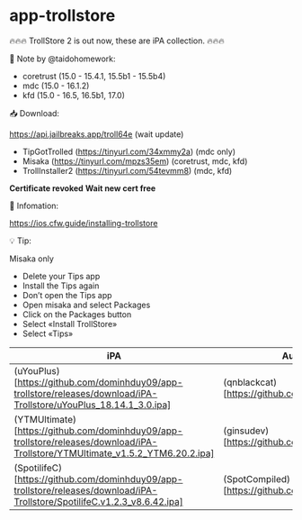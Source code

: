 # app-trollstore 

🔥🔥🔥 TrollStore 2 is out now, these are iPA collection. 🔥🔥🔥 

📝 Note by @taidohomework:

- coretrust (15.0 - 15.4.1, 15.5b1 - 15.5b4)
- mdc (15.0 - 16.1.2)
- kfd (15.0 - 16.5, 16.5b1, 17.0)

📥 Download:

https://api.jailbreaks.app/troll64e (wait update)    

- TipGotTrolled (https://tinyurl.com/34xmmy2a) (mdc only)  
- Misaka (https://tinyurl.com/mpzs35em) (coretrust, mdc, kfd)   
- TrollInstaller2 (https://tinyurl.com/54tevmm8) (mdc, kfd)  

**Certificate revoked**
**Wait new cert free**  

🚩 Infomation: 

https://ios.cfw.guide/installing-trollstore

💡 Tip: 

Misaka only

- Delete your Tips app
- Install the Tips again
- Don’t open the Tips app
- Open misaka and select Packages 
- Click on the Packages button
- Select «Install TrollStore»
- Select «Tips»

| iPA                     |       Author  |
| ------------------------|----------------------- |
| (uYouPlus)[https://github.com/dominhduy09/app-trollstore/releases/download/iPA-Trollstore/uYouPlus_18.14.1_3.0.ipa] | (qnblackcat)[https://github.com/qnblackcat] |
| (YTMUltimate)[https://github.com/dominhduy09/app-trollstore/releases/download/iPA-Trollstore/YTMUltimate_v1.5.2_YTM6.20.2.ipa] | (ginsudev)[https://github.com/ginsudev] |
| (SpotilifeC)[https://github.com/dominhduy09/app-trollstore/releases/download/iPA-Trollstore/SpotilifeC.v1.2.3_v8.6.42.ipa] | (SpotCompiled)[https://github.com/SpotCompiled] |

